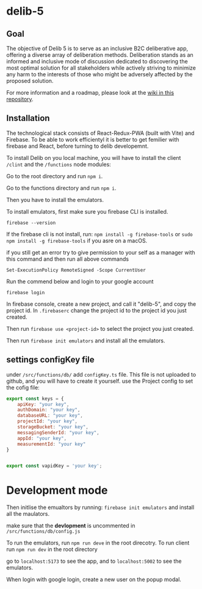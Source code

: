 # delib-5

## Goal

The objective of Delib 5 is to serve as an inclusive B2C deliberative app, offering a diverse array of deliberation methods.
Deliberation stands as an informed and inclusive mode of discussion dedicated to discovering the most optimal solution for all stakeholders while actively striving to minimize any harm to the interests of those who might be adversely affected by the proposed solution.

For more information and a roadmap, please look at the [wiki in this repository](https://github.com/delib-org/delib-5/wiki).

## Installation

The technological stack consists of React-Redux-PWA (built with Vite) and Firebase. To be able to work efficientyl it is better to get femilier with firebase and React, before turning to delib developemnt. 

To install Delib on you local machine, you will have to install the client ```/clint``` and the ```/functions``` node modules:

Go to the root directory and run ```npm i```. 

Go to the functions directory and run ```npm i```.

Then you have to install the emulators. 

To install emulators, first make sure you firebase CLI is installed.

```firebase --version```

If the firebase cli is not install, run:
```npm install -g firebase-tools``` or ```sudo npm install -g firebase-tools``` if you asre on a macOS.


if you still get an error try to give permission to your self as a manager with this command and then run all above commands

```Set-ExecutionPolicy RemoteSigned -Scope CurrentUser```

Run the commend below and login to your google account

```firebase login``` 

In firebase console, create a new project, and call it "delib-5", and copy the project id. In ```.firebaserc``` change the project id to the project id you just created.

Then run ```firebase use <project-id>``` to select the project you just created.

Then run ```firebase init emulators``` and install all the emulators.

## settings configKey file

under ```/src/functions/db/``` add  ```configKey.ts``` file. This file is not uploaded to github, and you will have to create it yourself.
use the Project config to set the cofig file:


``` javascript
export const keys = {
    apiKey: "your key",
    authDomain: "your key",
    databaseURL: "your key",
    projectId: "your key",
    storageBucket: "your key",
    messagingSenderId: "your key",
    appId: "your key",
    measurementId: "your key"
}


export const vapidKey = 'your key';
```

# Development mode

Then initlise the emualtors by running:
```firebase init emulators``` and install all the maulators.

make sure that the **devlopment** is uncommented in ```/src/functions/db/config.js```

To run the emulators, run ```npm run deve``` in the root direcotry.
To run client run ```npm run dev``` in the root directory

go to ```localhost:5173``` to see the app, and to ```localhost:5002``` to see the emulators.

When login with google login, create a new user on the popup modal.






